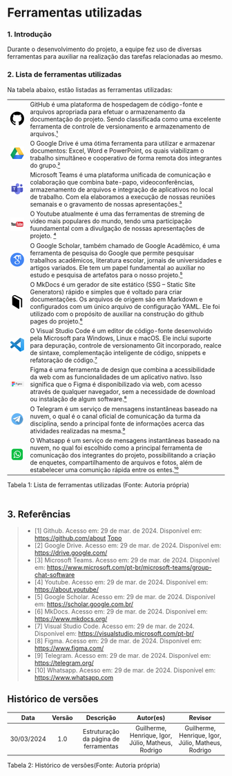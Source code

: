 # Ferramentas utilizadas

### 1. Introdução
Durante o desenvolvimento do projeto, a equipe fez uso de diversas ferramentas para auxiliar na realização das tarefas relacionadas ao mesmo.

### 2. Lista de ferramentas utilizadas

Na tabela abaixo, estão listadas as ferramentas utilizadas:

|                                                                                                                                                  |                                                                                                                                                                                                                                                                                                                                                                                                                                                                              |
| :----------------------------------------------------------------------------------------------------------------------------------------------: | :--------------------------------------------------------------------------------------------------------------------------------------------------------------------------------------------------------------------------------------------------------------------------------------------------------------------------------------------------------------------------------------------------------------------------------------------------------------------------- |
|     <img src="https://github.com/Requisitos-de-Software/2024.1-Consumidor.gov/blob/main/assets/img/logos/github.png?raw=true" width="200">     | GitHub é uma plataforma de hospedagem de código-fonte e arquivos apropriada para efetuar o armazenamento da documentação do projeto. Sendo classificada como uma excelente ferramenta de controle de versionamento e armazenamento de arquivos.[¹](#ancora1)                                                                                                                                                                                                                              |
|     <img src="https://github.com/Requisitos-de-Software/2024.1-Consumidor.gov/blob/main/assets/img/logos/drive.png?raw=true" width="200">      | O Google Drive é uma ótima ferramenta para utilizar e armazenar documentos: Excel, Word e PowerPoint, os quais viabilizam o trabalho simultâneo e cooperativo de forma remota dos integrantes do grupo.[²](#ancora2)                                                                                                                                                                                                                                                                                    |
|     <img src="https://github.com/Requisitos-de-Software/2024.1-Consumidor.gov/blob/main/assets/img/logos/teams.png?raw=true" width="200">      | Microsoft Teams é uma plataforma unificada de comunicação e colaboração que combina bate-papo, videoconferências, armazenamento de arquivos e integração de aplicativos no local de trabalho. Com ela elaboramos a execução de nossas reuniões semanais e o gravamento de nossas apresentações.[³](#ancora3)                                                                                                                                                                              |
|    <img src="https://github.com/Requisitos-de-Software/2024.1-Consumidor.gov/blob/main/assets/img/logos/youtube.png?raw=true" width="200">     | O Youtube atualmente é uma das ferramentas de streming de video mais populares do mundo, tendo uma participação fuundamental com a divulgação de nossas apresentações de projeto.  [⁴](#ancora4)                                                                                                                                                                                                                                                                                          |
| <img src="https://github.com/Requisitos-de-Software/2024.1-Consumidor.gov/blob/main/assets/img/logos/scholar-google.png?raw=true" width="200"> | O Google Scholar, também chamado de Google Acadêmico, é uma ferramenta de pesquisa do Google que permite pesquisar trabalhos acadêmicos, literatura escolar, jornais de universidades e artigos variados. Ele tem um papel fundamental ao auxiliar no estudo e pesquisa de artefatos para o nosso projeto.[⁵](#ancora5)                                                                                                                                                                   |
|     <img src="https://github.com/Requisitos-de-Software/2024.1-Consumidor.gov/blob/main/assets/img/logos/mkdocs.png?raw=true" width="200">     | O MkDocs é um gerador de site estático (SSG – Static Site Generators) rápido e simples que é voltado para criar documentações. Os arquivos de origem são em Markdown e configurados com um único arquivo de configuração YAML. Ele foi utilizado com o propósito de auxiliar na construção do github pages do projeto.[⁶](#ancora6)                                                                                                                                                     |
| <img src="https://github.com/Requisitos-de-Software/2024.1-Consumidor.gov/blob/main/assets/img/logos/logo-vscode.png?raw=true" width="200" />  | O Visual Studio Code é um editor de código-fonte desenvolvido pela Microsoft para Windows, Linux e macOS. Ele inclui suporte para depuração, controle de versionamento Git incorporado, realce de sintaxe, complementação inteligente de código, snippets e refatoração de código.[⁷](#ancora7)                                                                                                                                                                                            |
| <img src="https://github.com/Requisitos-de-Software/2024.1-Consumidor.gov/blob/main/assets/img/logos/figma.png?raw=true" width="200" />     | Figma é uma ferramenta de design que combina a acessibilidade da web com as funcionalidades de um aplicativo nativo. Isso significa que o Figma é disponibilizado via web, com acesso através de qualquer navegador, sem a necessidade de download ou instalação de algum software.[⁸](#ancora8)                                                                                                                                                                                           |                                                                                                                                                                                                                                                       
| <img src="https://github.com/Requisitos-de-Software/2024.1-Consumidor.gov/blob/main/assets/img/logos/telegram.png?raw=true" width="200" />     | O Telegram é um serviço de mensagens instantâneas baseado na nuvem, o qual é o canal oficial de comunicação da turma da disciplina, sendo a principal fonte de informações acerca das atividades realizadas na mesma.[⁹](#ancora9)                                                                                                                                                                                           |                                                                                                                              
| <img src="https://github.com/Requisitos-de-Software/2024.1-Consumidor.gov/blob/main/assets/img/logos/whatsapp.png?raw=true" width="200" />     | O Whatsapp é um serviço de mensagens instantâneas baseado na nuvem, no qual foi escolhido como a principal ferramenta de comunicação dos integrantes do projeto, possibilitando a criação de enquetes, compartilhamento de arquivos e fotos, além de estabelecer uma comunição rápida entre os entes.[¹⁰](#ancora10)                                                                                                                                                                                           |                                                                                                                              

<div align="center">
<figcaption align="left">Tabela 1: Lista de ferramentas utilizadas (Fonte: Autoria própria)</figcaption>
</div>
<br/>


## 3. Referências

> - <a id="ancora1"></a>[1] Github. Acesso em: 29 de mar. de 2024. Disponível em: <https://github.com/about> [Topo](#ancora)
> - <a id="ancora2"></a>[2] Google Drive. Acesso em: 29 de mar. de 2024. Disponível em: <https://drive.google.com/>
> - <a id="ancora3"></a>[3] Microsoft Teams. Acesso em: 29 de mar. de 2024. Disponível em: <https://www.microsoft.com/pt-br/microsoft-teams/group-chat-software>
> - <a id="ancora4"></a>[4] Youtube. Acesso em: 29 de mar. de 2024. Disponível em: <https://about.youtube/>
> - <a id="ancora5"></a>[5] Google Scholar. Acesso em: 29 de mar. de 2024. Disponível em: <https://scholar.google.com.br/>
> - <a id="ancora6"></a>[6] MkDocs. Acesso em: 29 de mar. de 2024. Disponível em: <https://www.mkdocs.org/>
> - <a id="ancora7"></a>[7] Visual Studio Code. Acesso em: 29 de mar. de 2024. Disponível em: <https://visualstudio.microsoft.com/pt-br/>
> - <a id="ancora8"></a>[8] Figma. Acesso em: 29 de mar. de 2024. Disponível em: <https://www.figma.com/>
> - <a id="ancora9"></a>[9] Telegram. Acesso em: 29 de mar. de 2024. Disponível em: <https://telegram.org/>
> - <a id="ancora10"></a>[10] Whatsapp. Acesso em: 29 de mar. de 2024. Disponível em: <https://www.whatsapp.com>












## Histórico de versões
|    Data    | Versão |                                       Descrição                                       |        Autor(es)        |         Revisor         |
| :--------: | :----: | :-----------------------------------------------------------------------------------: | :---------------------: | :---------------------: |
| 30/03/2024 |  1.0   |                            Estruturação da página de ferramentas                            |   Guilherme, Henrique, Igor, Júlio, Matheus, Rodrigo    | Guilherme, Henrique, Igor, Júlio, Matheus, Rodrigo |


<div align="center">
<figcaption align="left">Tabela 2: Histórico de versões(Fonte: Autoria própria)</figcaption>
</div>
<br/>